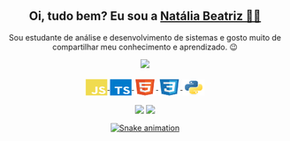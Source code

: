 <div>
  
  <h2 align="center">
    Oi, tudo bem? Eu sou a 
    <a href="https://www.linkedin.com/in/nataliabsousa/">Natália Beatriz 👋🥰</a>
  </h2>
  
  <p align="center">
    Sou estudante de análise e desenvolvimento de sistemas e gosto muito de compartilhar meu conhecimento e aprendizado. 😉️
  </p>

</div>

<div align="center">
  <a href="https://github.com/nataliabsousa">
  <img height="180em" "center" src="https://github-readme-stats.vercel.app/api?username=nataliabsousa&show_icons=true&theme=tokyonight&include_all_commits=true&count_private=true"/>
</div>
</div>

<div align="center" valign="top"><br>
  <img align="center" alt="Nat-Js" height="30" width="40" src="https://raw.githubusercontent.com/devicons/devicon/master/icons/javascript/javascript-plain.svg">
  <img align="center" alt="Nat-Ts" height="30" width="40" src="https://raw.githubusercontent.com/devicons/devicon/master/icons/typescript/typescript-plain.svg">
  <img align="center" alt="Nat-HTML" height="30" width="40" src="https://raw.githubusercontent.com/devicons/devicon/master/icons/html5/html5-original.svg">
  <img align="center" alt="Nat-CSS" height="30" width="40" src="https://raw.githubusercontent.com/devicons/devicon/master/icons/css3/css3-original.svg">
  <img align="center" alt="Nat-Python" height="30" width="40" src="https://raw.githubusercontent.com/devicons/devicon/master/icons/python/python-original.svg">
</div><br>

<div align="center">
  <a href = "mailto:natalia.bsousaa@gmail.com"><img src="https://img.shields.io/badge/-Gmail-%23333?style=for-the-badge&logo=gmail&logoColor=white" target="_blank"></a>
  <a href="https://www.linkedin.com/in/nataliabsousa" target="_blank"><img src="https://img.shields.io/badge/-LinkedIn-%230077B5?style=for-the-badge&logo=linkedin&logoColor=white" target="_blank"></a>
</div>

<div align="center">

  [![Snake animation]()](https://github.com/nataliabsousa/nataliabsousa/blob/output/github-contribution-grid-snake.svg)
  
</div>
